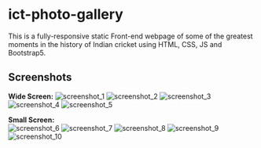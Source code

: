 # ict-photo-gallery
This is a fully-responsive static Front-end webpage of some of the greatest moments in the history of Indian cricket using HTML, CSS, JS and Bootstrap5.

## Screenshots
**Wide Screen:**
![screenshot_1](/images/ictgm_ss_1.png?raw=true "ictgm_ss_1")
![screenshot_2](/images/ictgm_ss_2.png?raw=true "ictgm_ss_2")
![screenshot_3](/images/ictgm_ss_3.png?raw=true "ictgm_ss_3")
![screenshot_4](/images/ictgm_ss_4.png?raw=true "ictgm_ss_4")
![screenshot_5](/images/ictgm_ss_5.png?raw=true "ictgm_ss_5")

**Small Screen:**<br />
![screenshot_6](/images/ictgm_ss_6.png?raw=true "ictgm_ss_6")
![screenshot_7](/images/ictgm_ss_7.png?raw=true "ictgm_ss_7")
![screenshot_8](/images/ictgm_ss_8.png?raw=true "ictgm_ss_8")
![screenshot_9](/images/ictgm_ss_9.png?raw=true "ictgm_ss_9")
![screenshot_10](/images/ictgm_ss_10.png?raw=true "ictgm_ss_10")
